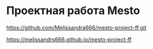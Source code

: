 # Проектная работа Mesto
https://github.com/Melissandra666/mesto-project-ff.git

https://melissandrs666.github.io/mesto-project-ff
